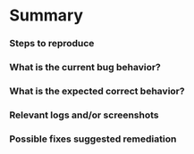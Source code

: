 # Summary

### Steps to reproduce

### What is the current bug behavior?

### What is the expected correct behavior?

### Relevant logs and/or screenshots

### Possible fixes suggested remediation
